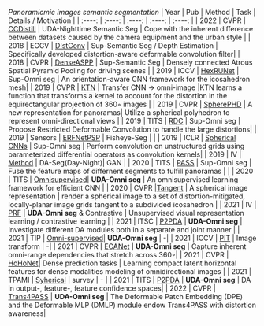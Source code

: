 *Panoramicmic images semantic segmentation*
| Year | Pub |  Method  | Task | Details / Motivation |
| :----: | :----: | :----: | :----: | :----: | 
| 2022 | CVPR | [CCDistill](https://openaccess.thecvf.com/content/CVPR2022/papers/Gao_Cross-Domain_Correlation_Distillation_for_Unsupervised_Domain_Adaptation_in_Nighttime_Semantic_CVPR_2022_paper.pdf) | UDA-Nighttime Semantic Seg | Cope with the inherent difference between datasets caused by the camera equipment and the urban style | 
| 2018 | ECCV | [DIstConv](https://openaccess.thecvf.com/content_ECCV_2018/papers/Keisuke_Tateno_Distortion-Aware_Convolutional_Filters_ECCV_2018_paper.pdf) | Sup-Semantic Seg / Depth Estimation | Specifically developed distortion-aware deformable convolution filter|
| 2018 | CVPR | [DenseASPP](https://openaccess.thecvf.com/content_cvpr_2018/papers/Yang_DenseASPP_for_Semantic_CVPR_2018_paper.pdf) | Sup-Semantic Seg | Densely connected Atrous Spatial Pyramid Pooling for driving scenes |
| 2019 | ICCV | [HexRUNet](https://openaccess.thecvf.com/content_ICCV_2019/papers/Zhang_Orientation-Aware_Semantic_Segmentation_on_Icosahedron_Spheres_ICCV_2019_paper.pdf) | Sup-Omni seg | An orientation-aware CNN framework for the icosahedron mesh|
| 2019 | CVPR | [KTN](https://openaccess.thecvf.com/content_CVPR_2019/papers/Su_Kernel_Transformer_Networks_for_Compact_Spherical_Convolution_CVPR_2019_paper.pdf) | Transfer CNN -> omni-image |KTN learns a function that transforms a kernel to account for the distortion in the equirectangular projection of 360◦ images |
| 2019 | CVPR | [SpherePHD](https://openaccess.thecvf.com/content_CVPR_2019/papers/Lee_SpherePHD_Applying_CNNs_on_a_Spherical_PolyHeDron_Representation_of_360deg_CVPR_2019_paper.pdf) | A new representation for panoramas| Utilize a spherical polyhedron to represent omni-directional views | 
| 2019 | TITS | [RDC](https://arxiv.org/pdf/1801.00708.pdf) | Sup-Omni seg | Propose Restricted Deformable Convolution to handle the large distortions|
| 2019 | Sensors | [ERFNetPSP](https://www.mdpi.com/1424-8220/19/3/503/htm) | Fisheye-Seg | |
| 2019 | ICLR | [Spherical CNNs](https://arxiv.org/pdf/1901.02039.pdf) | Sup-Omni seg | Perform convolution on unstructured grids using parameterized differential operators as convolution kernels|
| 2019 | IV | [Method](https://www.researchgate.net/profile/Kailun-Yang/publication/335497975_Bridging_the_Day_and_Night_Domain_Gap_for_Semantic_Segmentation/links/5d6b9a42458515088604c67c/Bridging-the-Day-and-Night-Domain-Gap-for-Semantic-Segmentation.pdf) | DA-Seg(Day-Night)| GAN |
| 2020 | TITS | [PASS](https://ieeexplore.ieee.org/document/8835049) | Sup-Omni seg | Fuse the feature maps of differnent segments to fulfill panoramas | | | 2020 | TITS | [Omnisupervised](https://www.researchgate.net/profile/Kailun-Yang/publication/345419595_Omnisupervised_Omnidirectional_Semantic_Segmentation/links/609daf06458515c2658cb643/Omnisupervised-Omnidirectional-Semantic-Segmentation.pdf)| **UDA-Omni seg** | An omnisupervised learning framework for efficient CNN | 
| 2020 | CVPR |[Tangent](https://openaccess.thecvf.com/content_CVPR_2020/papers/Eder_Tangent_Images_for_Mitigating_Spherical_Distortion_CVPR_2020_paper.pdf) | A spherical image representation | render a spherical image to a set of distortion-mitigated, locally-planar image grids tangent to a subdivided icosahedron |
| 2021 | IV | [PRF](https://arxiv.org/pdf/2103.00868.pdf) | **UDA-Omni seg** & Contrastive | Unsupervised visual representation learning / contrastive learning |
| 2021 | ITSC | [P2PDA](https://arxiv.org/pdf/2108.06383.pdf) | **UDA-Omni seg** | Investigate different DA modules both in a separate and joint manner |
| 2021 | TIP | [Omni-supervised](http://www.yangkailun.com/publications/tip2021_kailun.pdf)| **UDA-Omni seg** | -|
| 2021 | ICCV | [PIT](https://openaccess.thecvf.com/content/ICCV2021/papers/Gu_PIT_Position-Invariant_Transform_for_Cross-FoV_Domain_Adaptation_ICCV_2021_paper.pdf) | Image transform | -|
| 2021 | CVPR | [ECANet](https://openaccess.thecvf.com/content/CVPR2021/papers/Yang_Capturing_Omni-Range_Context_for_Omnidirectional_Segmentation_CVPR_2021_paper.pdf) | **UDA-Omni seg** | Capture inherent omni-range dependencies that stretch across 360◦|
| 2021 | CVPR | [HoHoNet](https://openaccess.thecvf.com/content/CVPR2021/papers/Sun_HoHoNet_360_Indoor_Holistic_Understanding_With_Latent_Horizontal_Features_CVPR_2021_paper.pdf)| Dense prediction tasks | Learning compact latent horizontal features for dense modalities modeling of omnidirectional images | 
| 2021 | TPAMI | [Syherical](https://ieeexplore.ieee.org/abstract/document/9497715) | survey | - |
| 2021 | TITS | [P2PDA](https://arxiv.org/pdf/2110.11062.pdf) | **UDA-Omni seg** | DA in output-, feature-, feature confidence spaces|
| 2022 | CVPR | [Trans4PASS](https://openaccess.thecvf.com/content/CVPR2022/papers/Zhang_Bending_Reality_Distortion-Aware_Transformers_for_Adapting_to_Panoramic_Semantic_Segmentation_CVPR_2022_paper.pdf) | **UDA-Omni seg** | The Deformable Patch Embedding (DPE) and the Deformable MLP (DMLP) module endow Trans4PASS with distortion awareness|
